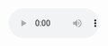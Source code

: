 <!DOCTYPE html>
<html lang="en">
<head>
    <meta charset="UTF-8">
    <meta name="viewport" content="width=device-width, initial-scale=1.0">
    <title>Webcam Switcher</title>
    <style>
        body {
            display: flex;
            justify-content: center;
            align-items: center;
            height: 100vh;
            margin: 0;
        }
    </style>
</head>
<body>

<iframe id="videoPlayer" width="640" height="360" src="" frameborder="0" allowfullscreen></iframe>

<audio id="radioPlayer" controls autoplay>
    <source src="https://icecast.omroep.nl/radio2-bb-mp3" type="audio/mpeg">
    Your browser does not support the audio element.
</audio>

<script>
    const videoPlayer = document.getElementById('videoPlayer');
    const radioPlayer = document.getElementById('radioPlayer');
    
    const videoSources = [
        "https://www.youtube.com/embed/gsViKzj7nuQ?autoplay=1&mute=1&loop=1",
        "https://www.youtube.com/embed/_KVWehizoNU?autoplay=1&mute=1&loop=1",
        "https://www.youtube.com/embed/nFozEhYTEMo?autoplay=1&mute=1&loop=1",
        "https://www.youtube.com/embed/5BfSKKTtOqM?autoplay=1&mute=1&loop=1",
        "https://www.youtube.com/embed/M09NaBVPjAI?autoplay=1&mute=1&loop=1",
        "https://www.youtube.com/embed/qYy_7AJ4DKo?autoplay=1&mute=1&loop=1"
    ];
    
    let currentSourceIndex = 0;
    
    function switchVideo() {
        currentSourceIndex = (currentSourceIndex + 1) % videoSources.length;
        videoPlayer.src = videoSources[currentSourceIndex];
    }
    
    setInterval(switchVideo, 20000); // Switch video every 20 seconds
</script>

</body>
</html>
